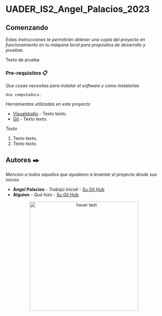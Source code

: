 # UADER_IS2_Angel_Palacios_2023

## Comenzando

_Estas instrucciones te permitirán obtener una copia del proyecto en funcionamiento en tu máquina local para propósitos de desarrollo y pruebas._

Texto de prueba


### Pre-requisitos 📋

_Que cosas necesitas para instalar el software y como instalarlas_

```
Una computadora.
```

_Herramientas utilizadas en este proyecto_

* [Visualstudio](https://code.visualstudio.com/) - Texto texto.
* [Git](https://git-scm.com/) - Texto texto.

_Texto_

1. Texto texto.
2. Texto texto.

## Autores ✒️

_Mencion a todos aquellos que ayudaron a levantar el proyecto desde sus inicios_

* **Angel Palacios** - *Trabajo Inicial* - [Su Git Hub](https://github.com/angelp00)
* **Alguien** - *Qué hizo* - [Su Git Hub](#https://link.com/a)

<!-- 
![alt text](https://imgs.search.brave.com/Sflv8Y0SFlN-bDx3JvqFGUwdHBd3juZgC48k5U1dbRE/rs:fit:1200:720:1/g:ce/aHR0cHM6Ly9pLnl0/aW1nLmNvbS92aS9k/SlRBM29tT1Zwby9t/YXhyZXNkZWZhdWx0/LmpwZw)
. -->

<p align="center">
  <img src="https://imgs.search.brave.com/Sflv8Y0SFlN-bDx3JvqFGUwdHBd3juZgC48k5U1dbRE/rs:fit:1200:720:1/g:ce/aHR0cHM6Ly9pLnl0/aW1nLmNvbS92aS9k/SlRBM29tT1Zwby9t/YXhyZXNkZWZhdWx0/LmpwZw" width="350" title="hover text">
  
  <!-- 
  <img src="https://imgs.search.brave.com/Sflv8Y0SFlN-bDx3JvqFGUwdHBd3juZgC48k5U1dbRE/rs:fit:1200:720:1/g:ce/aHR0cHM6Ly9pLnl0/aW1nLmNvbS92aS9k/SlRBM29tT1Zwby9t/YXhyZXNkZWZhdWx0/LmpwZw" width="350" alt="accessibility text">
  . -->
</p>

